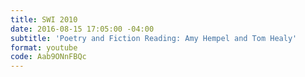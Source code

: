 ```yaml
---
title: SWI 2010
date: 2016-08-15 17:05:00 -04:00
subtitle: 'Poetry and Fiction Reading: Amy Hempel and Tom Healy'
format: youtube
code: Aab9ONnFBQc
---
```


